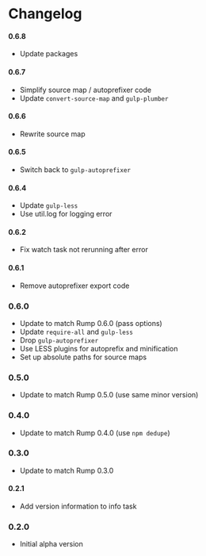 # Changelog

#### 0.6.8
- Update packages

#### 0.6.7
- Simplify source map / autoprefixer code
- Update `convert-source-map` and `gulp-plumber`

#### 0.6.6
- Rewrite source map

#### 0.6.5
- Switch back to `gulp-autoprefixer`

#### 0.6.4
- Update `gulp-less`
- Use util.log for logging error

#### 0.6.2
- Fix watch task not rerunning after error

#### 0.6.1
- Remove autoprefixer export code

### 0.6.0
- Update to match Rump 0.6.0 (pass options)
- Update `require-all` and `gulp-less`
- Drop `gulp-autoprefixer`
- Use LESS plugins for autoprefix and minification
- Set up absolute paths for source maps

### 0.5.0
- Update to match Rump 0.5.0 (use same minor version)

### 0.4.0
- Update to match Rump 0.4.0 (use `npm dedupe`)

### 0.3.0
- Update to match Rump 0.3.0

#### 0.2.1
- Add version information to info task

### 0.2.0
- Initial alpha version

